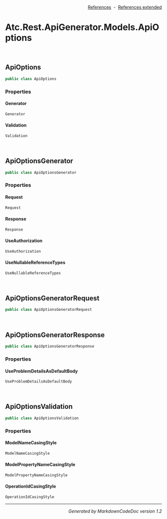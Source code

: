 <div style='text-align: right'>

[References](Index.md)&nbsp;&nbsp;-&nbsp;&nbsp;[References extended](IndexExtended.md)
</div>

# Atc.Rest.ApiGenerator.Models.ApiOptions

<br />


## ApiOptions

```csharp
public class ApiOptions
```

### Properties


#### Generator

```csharp
Generator
```
#### Validation

```csharp
Validation
```

<br />


## ApiOptionsGenerator

```csharp
public class ApiOptionsGenerator
```

### Properties


#### Request

```csharp
Request
```
#### Response

```csharp
Response
```
#### UseAuthorization

```csharp
UseAuthorization
```
#### UseNullableReferenceTypes

```csharp
UseNullableReferenceTypes
```

<br />


## ApiOptionsGeneratorRequest

```csharp
public class ApiOptionsGeneratorRequest
```


<br />


## ApiOptionsGeneratorResponse

```csharp
public class ApiOptionsGeneratorResponse
```

### Properties


#### UseProblemDetailsAsDefaultBody

```csharp
UseProblemDetailsAsDefaultBody
```

<br />


## ApiOptionsValidation

```csharp
public class ApiOptionsValidation
```

### Properties


#### ModelNameCasingStyle

```csharp
ModelNameCasingStyle
```
#### ModelPropertyNameCasingStyle

```csharp
ModelPropertyNameCasingStyle
```
#### OperationIdCasingStyle

```csharp
OperationIdCasingStyle
```
<hr /><div style='text-align: right'><i>Generated by MarkdownCodeDoc version 1.2</i></div>
